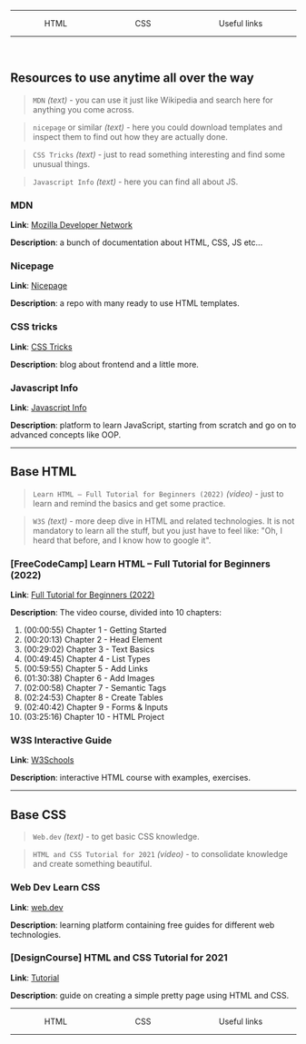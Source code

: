 <style>
.nav {
    display: flex;
    justify-content: space-around;
    flex-wrap: wrap;
}

.nav a {
    white-space: nowrap;
    text-decoration: none;
}
</style>

<hr>
<p class="nav">
    <a href="#html">HTML</a>
    <a href="#css">CSS</a>
    <a href="#useful">Useful links</a>
</p>
<hr>
<br>

## Resources to use anytime all over the way
<span id="useful"></span>
> `MDN` _(text)_ - you can use it just like
Wikipedia and search here for anything you come across.

> `nicepage` or similar _(text)_ - here you could download templates and inspect them
to find out how they are actually done.

> `CSS Tricks` _(text)_ - just to read something interesting and find some unusual things.

> `Javascript Info` _(text)_ - here you can find all about JS. 

### MDN
**Link**: <a href="https://developer.mozilla.org/en-US/">Mozilla Developer Network</a>

**Description**: a bunch of documentation about HTML, CSS, JS etc...

### Nicepage
**Link**: <a href="https://nicepage.com/html-templates">Nicepage</a>

**Description**: a repo with many ready to use HTML templates.

### CSS tricks
**Link**: <a href="https://css-tricks.com/">CSS Tricks</a>

**Description**: blog about frontend and a little more.

### Javascript Info
**Link**: <a href="https://javascript.info/">Javascript Info</a>

**Description**: platform to learn JavaScript, starting from scratch and
go on to advanced concepts like OOP.

<hr>

## Base HTML
<span id="html"></span>
> `Learn HTML – Full Tutorial for Beginners (2022)` _(video)_ - just to learn and remind the basics and get some practice.

> `W3S` _(text)_ - more deep dive in HTML and related technologies.
It is not mandatory to learn all the stuff,
but you just have to feel like: "Oh, I heard that before, and I know how to google it".

### [FreeCodeCamp] Learn HTML – Full Tutorial for Beginners (2022)
**Link**: <a href="https://www.youtube.com/watch?v=kUMe1FH4CHE">Full Tutorial for Beginners (2022)</a>

**Description**:
The video course, divided into 10 chapters:
1. (00:00:55) Chapter 1 - Getting Started
2. (00:20:13) Chapter 2 - Head Element
3. (00:29:02) Chapter 3 - Text Basics
4. (00:49:45) Chapter 4 - List Types
5. (00:59:55) Chapter 5 - Add Links
6. (01:30:38) Chapter 6 - Add Images
7. (02:00:58) Chapter 7 - Semantic Tags
8. (02:24:53) Chapter 8 - Create Tables
9. (02:40:42) Chapter 9 - Forms & Inputs
10. (03:25:16) Chapter 10 - HTML Project

### W3S Interactive Guide
**Link**: <a href="https://www.w3schools.com/html/default.asp">W3Schools</a>

**Description**: interactive HTML course with examples, exercises.

<hr>

## Base CSS
<span id="css"></span>
> `Web.dev` _(text)_ - to get basic CSS knowledge.

> `HTML and CSS Tutorial for 2021` _(video)_ - to consolidate knowledge and create something beautiful.

### Web Dev Learn CSS

**Link**: <a href="https://web.dev/learn/css/">web.dev</a>

**Description**: learning platform containing free guides for different web technologies.

### [DesignCourse] HTML and CSS Tutorial for 2021

**Link**: <a href="https://www.youtube.com/watch?v=D-h8L5hgW-w&t=5451s">Tutorial</a>

**Description**: guide on creating a simple pretty page using HTML and CSS.

<hr>
<p class="nav"><a href="#html">HTML</a><a href="#css">CSS</a><a href="#useful">Useful links</a></p>
<hr>
